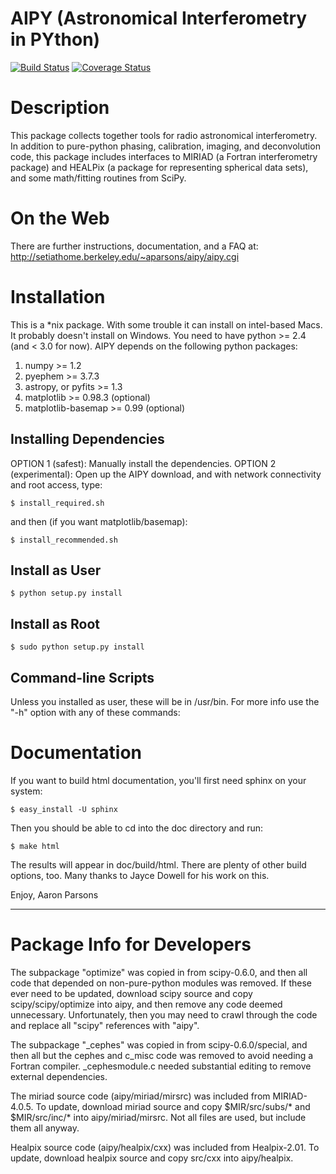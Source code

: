 # AIPY (Astronomical Interferometry in PYthon)

[![Build Status](https://travis-ci.org/HERA-Team/aipy.svg?branch=master)](https://travis-ci.org/HERA-Team/aipy)
[![Coverage Status](https://coveralls.io/repos/github/HERA-Team/aipy/badge.svg?branch=master)](https://coveralls.io/github/HERA-Team/aipy?branch=master)

# Description
This package collects together tools for radio astronomical interferometry.
In addition to pure-python phasing, calibration, imaging, and
deconvolution code, this package includes interfaces to MIRIAD (a Fortran
interferometry package) and HEALPix (a package for representing spherical 
data sets), and some math/fitting routines from SciPy. 

# On the Web
There are further instructions, documentation, and a FAQ at:
http://setiathome.berkeley.edu/~aparsons/aipy/aipy.cgi

# Installation
This is a *nix package.  With some trouble it can install on intel-based
Macs. It probably doesn't install on Windows. You need to have
python >= 2.4 (and < 3.0 for now).  AIPY depends on the following 
python packages:
1. numpy >= 1.2
2. pyephem >= 3.7.3
3. astropy, or pyfits >= 1.3
4. matplotlib >= 0.98.3 (optional)
5. matplotlib-basemap >= 0.99 (optional)


## Installing Dependencies
OPTION 1 (safest): Manually install the dependencies.
OPTION 2 (experimental): Open up the AIPY download, and with network connectivity and root access, type:
```
$ install_required.sh
```
and then (if you want matplotlib/basemap):
```
$ install_recommended.sh
```

## Install as User
```
$ python setup.py install
```

## Install as Root
```
$ sudo python setup.py install
```

## Command-line Scripts
Unless you installed as user, these will be in /usr/bin.  For more info
use the "-h" option with any of these commands:

# Documentation
If you want to build html documentation, you'll first need sphinx on 
your system:
```
$ easy_install -U sphinx
```
Then you should be able to cd into the doc directory and run:
```
$ make html
```
The results will appear in doc/build/html.  There are plenty of other 
build options, too.  Many thanks to Jayce Dowell for his work on this.

Enjoy,
Aaron Parsons

-----------------------------------------------------------------------------

# Package Info for Developers
The subpackage "optimize" was copied in from scipy-0.6.0, and then all
code that depended on non-pure-python modules was removed.  If these ever 
need to be updated, download scipy source and copy scipy/scipy/optimize 
into aipy, and then remove any code deemed unnecessary.  Unfortunately, 
then you may need to crawl through the code and replace all "scipy" 
references with "aipy".

The subpackage "_cephes" was copied in from scipy-0.6.0/special, and then
all but the cephes and c_misc code was removed to avoid needing a Fortran
compiler.  _cephesmodule.c needed substantial editing to remove external
dependencies.

The miriad source code (aipy/miriad/mirsrc) was included from 
MIRIAD-4.0.5.  To update, download miriad source and copy $MIR/src/subs/* 
and $MIR/src/inc/* into aipy/miriad/mirsrc.  Not all files are used, but 
include them all anyway.

Healpix source code (aipy/healpix/cxx) was included from Healpix-2.01.
To update, download healpix source and copy src/cxx into aipy/healpix.
